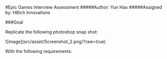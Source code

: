 #Epic Games Interview Assessment
#####Author: Yun Hao
#####Assigned by: H8tch Innovations

###Goal
<p>Replicate the following photoshop snap shot:</p>
![image](src/asset/Screenshot_2.png/?raw=true)
<br/>
<p>With the following requirements: </p>
